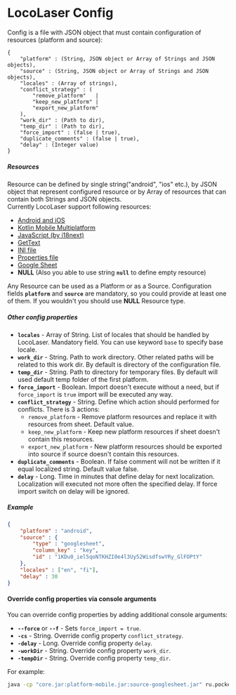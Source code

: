 # LocoLaser Config

Config is a file with JSON object that must contain configuration of resources (platform and source):
```
{
    "platform" : (String, JSON object or Array of Strings and JSON objects),
    "source" : (String, JSON object or Array of Strings and JSON objects),
    "locales" : (Array of strings),
    "conflict_strategy" : (
        "remove_platform"   |
        "keep_new_platform" |
        "export_new_platform"
    ),
    "work_dir" : (Path to dir),
    "temp_dir" : (Path to dir),
    "force_import" : (false | true),
    "duplicate_comments" : (false | true),
    "delay" : (Integer value)
}
```
##### Resources
Resource can be defined by single string("android", "ios" etc.), by JSON object that represent configured resource or 
by Array of resources that can contain both Strings and JSON objects.<br>
Currently LocoLaser support following resources:
- [Android and iOS](resource-mobile/README.md)
- [Kotlin Mobile Multiplatform](resource-kotlin-mpp/README.md)
- [JavaScript (by i18next)](resource-json/README.md)
- [GetText](resource-gettext/README.md)
- [INI file](resource-ini/README.md)
- [Properties file](resource-properties/README.md)
- [Google Sheet](resource-googlesheet/README.md)
- **NULL** (Also you able to use string **`null`** to define empty resource)

Any Resource can be used as a Platform or as a Source.
Configuration fields **`platform`** and **`source`** are mandatory, so you could provide at least one of them. If you wouldn't you should use **NULL** Resource type.

##### Other config properties
- **`locales`** - Array of String. List of locales that should be handled by LocoLaser. Mandatory field. You can use keyword `base` to specify base locale.
- **`work_dir`** - String. Path to work directory. Other related paths will be related to this work dir. By default is directory of the configuration file.
- **`temp_dir`** - String. Path to directory for temporary files. By default will used default temp folder of the first platform.
- **`force_import`** - Boolean. Import doesn't execute without a need, but if `force_import` is `true` import will be executed any way.
- **`conflict_strategy`** - String. Define which action should performed for conflicts. There is 3 actions:
  * `remove_platform` - Remove platform resources and replace it with resources from sheet. Default value.
  * `keep_new_platform` - Keep new platform resources if sheet doesn't contain this resources.
  * `export_new_platform` -  New platform resources should be exported into source if source doesn't contain this resources.
- **`duplicate_comments`** - Boolean. If false comment will not be written if it equal localized string. Default value false.
- **`delay`** - Long. Time in minutes that define delay for next localization. Localization will executed not more often the specified delay. If force import switch on delay will be ignored.

##### Example
```json
{
    "platform" : "android",
    "source" : {
        "type" : "googlesheet",
        "column_key" : "key",
        "id" : "1KDu0_iel5qoNTKHZI0e4l3Uy52WisdfswYRy_GlFOPtY"
    },
    "locales" : ["en", "fi"],
    "delay" : 30
}
```

#### Override config properties via console arguments
You can override config properties by adding additional console arguments:
- **`--force`** or **`--f`** - Sets `force_import = true`.
- **`-cs`** - String. Override config property `conflict_strategy`.
- **`-delay`** - Long. Override config property `delay`.
- **`-workDir`** - String. Override config property `work_dir`.
- **`-tempDir`** - String. Override config property `temp_dir`.

For example:
``` Bash
java -cp "core.jar:platform-mobile.jar:source-googlesheet.jar" ru.pocketbyte.locolaser.Main "localization_config.json" --f -cs export_new_platform
```